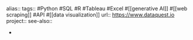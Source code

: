 alias::
tags:: #Python #SQL #R #Tableau #Excel #[[generative AI]] #[[web scraping]] #API #[[data visualization]] 
url:: https://www.dataquest.io
project::
see-also::

-